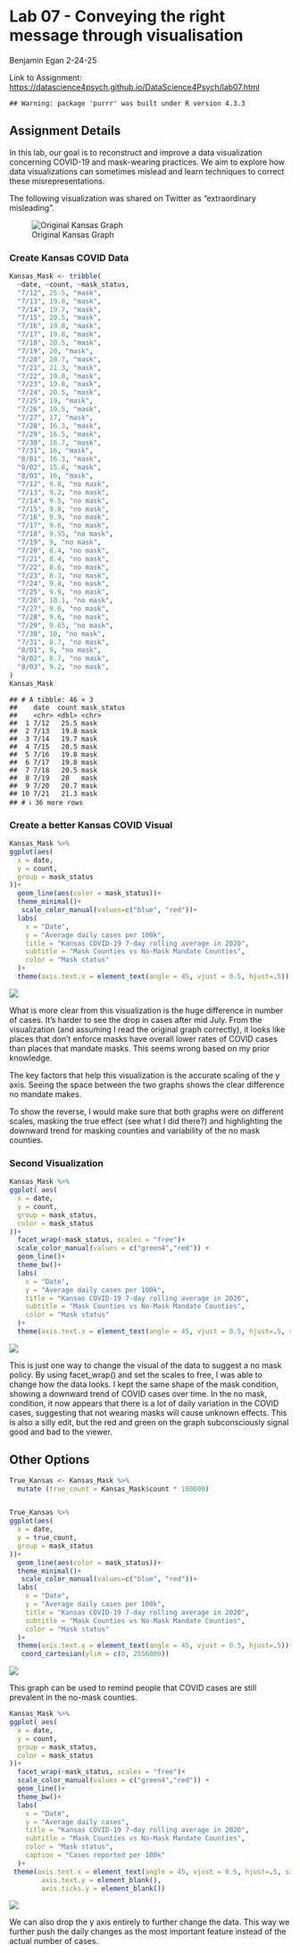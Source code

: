 Lab 07 - Conveying the right message through visualisation
================
Benjamin Egan
2-24-25

Link to Assignment:
<https://datascience4psych.github.io/DataScience4Psych/lab07.html>

    ## Warning: package 'purrr' was built under R version 4.3.3

## Assignment Details

In this lab, our goal is to reconstruct and improve a data visualization
concerning COVID-19 and mask-wearing practices. We aim to explore how
data visualizations can sometimes mislead and learn techniques to
correct these misrepresentations.

The following visualization was shared on Twitter as “extraordinary
misleading”.

<figure>
<img src="Original_Graph.png" alt="Original Kansas Graph" />
<figcaption aria-hidden="true">Original Kansas Graph</figcaption>
</figure>

### Create Kansas COVID Data

``` r
Kansas_Mask <- tribble(
  ~date, ~count, ~mask_status,
  "7/12", 25.5, "mask",
  "7/13", 19.8, "mask",
  "7/14", 19.7, "mask",
  "7/15", 20.5, "mask",
  "7/16", 19.8, "mask",
  "7/17", 19.8, "mask",
  "7/18", 20.5, "mask",
  "7/19", 20, "mask",
  "7/20", 20.7, "mask",
  "7/21", 21.3, "mask",
  "7/22", 19.8, "mask",
  "7/23", 19.8, "mask",
  "7/24", 20.5, "mask",
  "7/25", 19, "mask",
  "7/26", 19.5, "mask",
  "7/27", 17, "mask",
  "7/28", 16.3, "mask",
  "7/29", 16.5, "mask",
  "7/30", 16.7, "mask",
  "7/31", 16, "mask",
  "8/01", 16.3, "mask",
  "8/02", 15.8, "mask",
  "8/03", 16, "mask",
  "7/12", 9.8, "no mask",
  "7/13", 9.2, "no mask",
  "7/14", 9.5, "no mask",
  "7/15", 9.8, "no mask",
  "7/16", 9.9, "no mask",
  "7/17", 9.6, "no mask",
  "7/18", 9.55, "no mask",
  "7/19", 9, "no mask",
  "7/20", 8.4, "no mask",
  "7/21", 8.4, "no mask",
  "7/22", 8.6, "no mask",
  "7/23", 8.3, "no mask",
  "7/24", 9.8, "no mask",
  "7/25", 9.9, "no mask",
  "7/26", 10.1, "no mask",
  "7/27", 9.6, "no mask",
  "7/28", 9.6, "no mask",
  "7/29", 9.65, "no mask",
  "7/30", 10, "no mask",
  "7/31", 8.7, "no mask",
  "8/01", 9, "no mask",
  "8/02", 8.7, "no mask",
  "8/03", 9.2, "no mask",
)
Kansas_Mask
```

    ## # A tibble: 46 × 3
    ##    date  count mask_status
    ##    <chr> <dbl> <chr>      
    ##  1 7/12   25.5 mask       
    ##  2 7/13   19.8 mask       
    ##  3 7/14   19.7 mask       
    ##  4 7/15   20.5 mask       
    ##  5 7/16   19.8 mask       
    ##  6 7/17   19.8 mask       
    ##  7 7/18   20.5 mask       
    ##  8 7/19   20   mask       
    ##  9 7/20   20.7 mask       
    ## 10 7/21   21.3 mask       
    ## # ℹ 36 more rows

### Create a better Kansas COVID Visual

``` r
Kansas_Mask %>%
ggplot(aes(
  x = date,
  y = count,
  group = mask_status
))+
  geom_line(aes(color = mask_status))+
  theme_minimal()+
   scale_color_manual(values=c("blue", "red"))+
  labs(
    x = "Date",
    y = "Average daily cases per 100k",
    title = "Kansas COVID-19 7-day rolling average in 2020",
    subtitle = "Mask Counties vs No-Mask Mandate Counties",
    color = "Mask status"
  )+
  theme(axis.text.x = element_text(angle = 45, vjust = 0.5, hjust=.5))
```

![](lab-07_files/figure-gfm/Kansas%20visual-1.png)<!-- -->

What is more clear from this visualization is the huge difference in
number of cases. It’s harder to see the drop in cases after mid July.
From the visualization (and assuming I read the original graph
correctly), it looks like places that don’t enforce masks have overall
lower rates of COVID cases than places that mandate masks. This seems
wrong based on my prior knowledge.

The key factors that help this visualization is the accurate scaling of
the y axis. Seeing the space between the two graphs shows the clear
difference no mandate makes.

To show the reverse, I would make sure that both graphs were on
different scales, masking the true effect (see what I did there?) and
highlighting the downward trend for masking counties and variability of
the no mask counties.

### Second Visualization

``` r
Kansas_Mask %>%
ggplot( aes(
  x = date,
  y = count,
  group = mask_status,
  color = mask_status
))+
  facet_wrap(~mask_status, scales = "free")+
  scale_color_manual(values = c("green4","red")) +
  geom_line()+
  theme_bw()+
  labs(
    x = "Date",
    y = "Average daily cases per 100k",
    title = "Kansas COVID-19 7-day rolling average in 2020",
    subtitle = "Mask Counties vs No-Mask Mandate Counties",
    color = "Mask status"
  )+
  theme(axis.text.x = element_text(angle = 45, vjust = 0.5, hjust=.5, size = 8))
```

![](lab-07_files/figure-gfm/Kansas%20visual%202-1.png)<!-- -->

This is just one way to change the visual of the data to suggest a no
mask policy. By using facet_wrap() and set the scales to free, I was
able to change how the data looks. I kept the same shape of the mask
condition, showing a downward trend of COVID cases over time. In the no
mask, condition, it now appears that there is a lot of daily variation
in the COVID cases, suggesting that not wearing masks will cause unknown
effects. This is also a silly edit, but the red and green on the graph
subconsciously signal good and bad to the viewer.

## Other Options

``` r
True_Kansas <- Kansas_Mask %>%
  mutate (true_count = Kansas_Mask$count * 100000)


True_Kansas %>%
ggplot(aes(
  x = date,
  y = true_count,
  group = mask_status
))+
  geom_line(aes(color = mask_status))+
  theme_minimal()+
   scale_color_manual(values=c("blue", "red"))+
  labs(
    x = "Date",
    y = "Average daily cases per 100k",
    title = "Kansas COVID-19 7-day rolling average in 2020",
    subtitle = "Mask Counties vs No-Mask Mandate Counties",
    color = "Mask status"
  )+
  theme(axis.text.x = element_text(angle = 45, vjust = 0.5, hjust=.5))+ 
   coord_cartesian(ylim = c(0, 2556000))
```

![](lab-07_files/figure-gfm/mutated%20data-1.png)<!-- -->

This graph can be used to remind people that COVID cases are still
prevalent in the no-mask counties.

``` r
Kansas_Mask %>%
ggplot( aes(
  x = date,
  y = count,
  group = mask_status,
  color = mask_status
))+
  facet_wrap(~mask_status, scales = "free")+
  scale_color_manual(values = c("green4","red")) +
  geom_line()+
  theme_bw()+
  labs(
    x = "Date",
    y = "Average daily cases",
    title = "Kansas COVID-19 7-day rolling average in 2020",
    subtitle = "Mask Counties vs No-Mask Mandate Counties",
    color = "Mask status",
    caption = "Cases reported per 100k"
  )+
 theme(axis.text.x = element_text(angle = 45, vjust = 0.5, hjust=.5, size = 8),
        axis.text.y = element_blank(),
        axis.ticks.y = element_blank())
```

![](lab-07_files/figure-gfm/COVID%20visual%20alternate-1.png)<!-- -->

We can also drop the y axis entirely to further change the data. This
way we further push the daily changes as the most important feature
instead of the actual number of cases.
